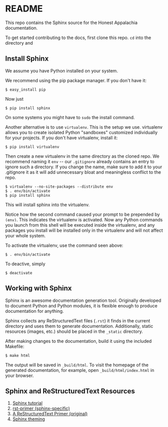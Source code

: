 README
======

This repo contains the Sphinx source for the Honest Appalachia documentation.

To get started contributing to the docs, first clone this repo. `cd` into the directory and

## Install Sphinx

We assume you have Python installed on your system.

We recommend using the pip package manager. If you don't have it:

    $ easy_install pip

Now just

    $ pip install sphinx

On some systems you might have to `sudo` the install command.

Another alternative is to use `virtualenv`. This is the setup we use. virtualenv allows you to create isolated Python "sandboxes" customized individually for your projects. If you don't have virtualenv, install it:

    $ pip install virtualenv

Then create a new virtualenv in the same directory as the cloned repo. We recommend naming it `env` -- our `.gitignore` already contains an entry to ignore such a directory. If you change the name, make sure to add it to your .gitignore it as it will add unnecessary bloat and meaningless conflict to the repo. 

    $ virtualenv --no-site-packages --distribute env
    $ . env/bin/activate
    $ pip install sphinx

This will install sphinx into the virtualenv.

Notice how the second command caused your prompt to be prepended by `(env)`. This indicates the virtualenv is activated. Now any Python commands you launch from this shell will be executed inside the virtualenv, and any packages you install will be installed only in the virtualenv and will not affect your whole system.

To activate the virtualenv, use the command seen above:

    $ . env/bin/activate

To deactive, simply

    $ deactivate

## Working with Sphinx

Sphinx is an awesome documentation generation tool. Originally developed to document Python and Python modules, it is flexible enough to produce documentation for anything.

Sphinx collects any ReStructuredText files (`.rst`) it finds in the current directory and uses them to generate documentation. Additionally, static resources (images, etc.) should be placed in the `_static` directory.

After making changes to the documentation, build it using the included Makefile:

    $ make html

The output will be saved in `_build/html`. To visit the homepage of the generated documentation, for example, open `_build/html/index.html` in your browser.

## Sphinx and ReStructuredText Resources

1.  [Sphinx tutorial](http://sphinx.pocoo.org/tutorial.html)
2.  [rst-primer (sphinx-specific)](http://sphinx.pocoo.org/rest.html#rst-primer)
3.  [A ReStructuredText Primer (original)](http://docutils.sourceforge.net/docs/user/rst/quickstart.html)
4.  [Sphinx theming](http://sphinx.pocoo.org/theming.html)
